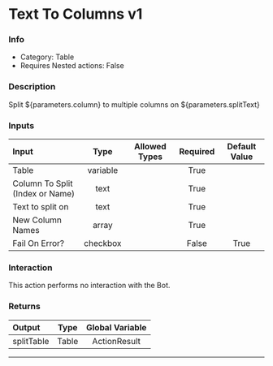 # Text To Columns v1

### Info

- Category: Table
- Requires Nested actions: False


### Description
Split ${parameters.column} to multiple columns on ${parameters.splitText}


### Inputs

| Input | Type | Allowed Types | Required |  Default Value |
| :--- | :---: | :---: | :---: | :---: |
| Table | variable |  | True |  |
| Column To Split (Index or Name) | text |  | True |  |
| Text to split on | text |  | True |  |
| New Column Names | array |  | True |  |
| Fail On Error? | checkbox |  | False | True |


### Interaction
This action performs no interaction with the Bot.

### Returns

| Output | Type | Global Variable |
| :--- | :---: | :---: |
| splitTable | Table | ActionResult |

---